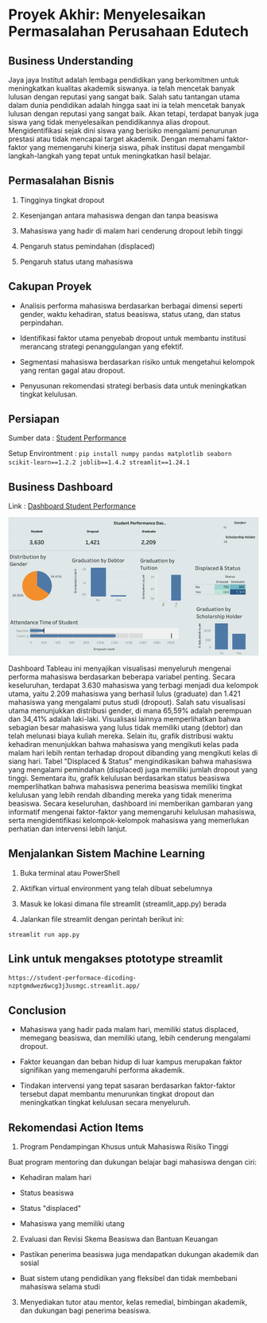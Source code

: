 # Proyek Akhir: Menyelesaikan Permasalahan Perusahaan Edutech

## Business Understanding

Jaya jaya Institut adalah lembaga pendidikan yang berkomitmen untuk meningkatkan kualitas akademik siswanya. ia telah mencetak banyak lulusan dengan reputasi yang sangat baik. 
Salah satu tantangan utama dalam dunia pendidikan adalah hingga saat ini 
ia telah mencetak banyak lulusan dengan reputasi yang sangat baik. 
Akan tetapi, terdapat banyak juga siswa yang tidak menyelesaikan pendidikannya alias dropout. Mengidentifikasi sejak dini 
siswa yang berisiko mengalami penurunan prestasi atau tidak mencapai target akademik. Dengan memahami faktor-faktor yang memengaruhi kinerja siswa, 
pihak institusi dapat mengambil langkah-langkah yang tepat untuk meningkatkan hasil belajar.

## Permasalahan Bisnis

1. Tingginya tingkat dropout

2. Kesenjangan antara mahasiswa dengan dan tanpa beasiswa

3. Mahasiswa yang hadir di malam hari cenderung dropout lebih tinggi

4. Pengaruh status pemindahan (displaced)

5. Pengaruh status utang mahasiswa

## Cakupan Proyek

* Analisis performa mahasiswa berdasarkan berbagai dimensi seperti gender, waktu kehadiran, status beasiswa, status utang, dan status perpindahan.

* Identifikasi faktor utama penyebab dropout untuk membantu institusi merancang strategi penanggulangan yang efektif.

* Segmentasi mahasiswa berdasarkan risiko untuk mengetahui kelompok yang rentan gagal atau dropout.

* Penyusunan rekomendasi strategi berbasis data untuk meningkatkan tingkat kelulusan.

## Persiapan

Sumber data : [Student Performance](https://github.com/dicodingacademy/dicoding_dataset/tree/main/students_performance)

Setup Environtment : ``` pip install numpy pandas matplotlib seaborn scikit-learn==1.2.2 joblib==1.4.2 streamlit==1.24.1 ```

## Business Dashboard

Link : [Dashboard Student Performance](https://public.tableau.com/views/studnetperformace/Dashboard1?:language=en-US&:sid=&:redirect=auth&:display_count=n&:origin=viz_share_link)

![alt text](https://github.com/mfatarsyah/student-performace-Dicoding/blob/main/Dashboard%20student%20performance.png)

Dashboard Tableau ini menyajikan visualisasi menyeluruh mengenai performa mahasiswa berdasarkan beberapa variabel penting. Secara keseluruhan, terdapat 3.630 mahasiswa yang terbagi menjadi dua kelompok utama, yaitu 2.209 mahasiswa yang berhasil lulus (graduate) dan 1.421 mahasiswa yang mengalami putus studi (dropout). Salah satu visualisasi utama menunjukkan distribusi gender, di mana 65,59% adalah perempuan dan 34,41% adalah laki-laki. Visualisasi lainnya memperlihatkan bahwa sebagian besar mahasiswa yang lulus tidak memiliki utang (debtor) dan telah melunasi biaya kuliah mereka. Selain itu, grafik distribusi waktu kehadiran menunjukkan bahwa mahasiswa yang mengikuti kelas pada malam hari lebih rentan terhadap dropout dibanding yang mengikuti kelas di siang hari. Tabel "Displaced & Status" mengindikasikan bahwa mahasiswa yang mengalami pemindahan (displaced) juga memiliki jumlah dropout yang tinggi. Sementara itu, grafik kelulusan berdasarkan status beasiswa memperlihatkan bahwa mahasiswa penerima beasiswa memiliki tingkat kelulusan yang lebih rendah dibanding mereka yang tidak menerima beasiswa. Secara keseluruhan, dashboard ini memberikan gambaran yang informatif mengenai faktor-faktor yang memengaruhi kelulusan mahasiswa, serta mengidentifikasi kelompok-kelompok mahasiswa yang memerlukan perhatian dan intervensi lebih lanjut.

## Menjalankan Sistem Machine Learning

1. Buka terminal atau PowerShell

2. Aktifkan virtual environment yang telah dibuat sebelumnya

3. Masuk ke lokasi dimana file streamlit (streamlit_app.py) berada

4. Jalankan file streamlit dengan perintah berikut ini:

```
streamlit run app.py
```

## Link untuk mengakses ptototype streamlit

```
https://student-performace-dicoding-nzptgmdwez6wcg3j3usmgc.streamlit.app/
```

## Conclusion

* Mahasiswa yang hadir pada malam hari, memiliki status displaced, memegang beasiswa, dan memiliki utang, lebih cenderung mengalami dropout.

* Faktor keuangan dan beban hidup di luar kampus merupakan faktor signifikan yang memengaruhi performa akademik.

* Tindakan intervensi yang tepat sasaran berdasarkan faktor-faktor tersebut dapat membantu menurunkan tingkat dropout dan meningkatkan tingkat kelulusan secara menyeluruh.

## Rekomendasi Action Items

1. Program Pendampingan Khusus untuk Mahasiswa Risiko Tinggi

Buat program mentoring dan dukungan belajar bagi mahasiswa dengan ciri:

* Kehadiran malam hari

* Status beasiswa

* Status "displaced"

* Mahasiswa yang memiliki utang


2. Evaluasi dan Revisi Skema Beasiswa dan Bantuan Keuangan

* Pastikan penerima beasiswa juga mendapatkan dukungan akademik dan sosial

* Buat sistem utang pendidikan yang fleksibel dan tidak membebani mahasiswa selama studi

3. Menyediakan tutor atau mentor, kelas remedial, bimbingan akademik, dan dukungan bagi penerima beasiswa.
